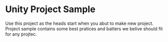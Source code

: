 # Unity Project Sample
Use this project as the heads start when you abut to make new project. Project sample contains some best pratices and batters we belive should fit for any projtec.
